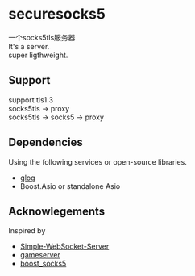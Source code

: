 # securesocks5
一个socks5tls服务器  
It's a server.  
super ligthweight.
<br>
## Support
support tls1.3  
socks5tls -> proxy  
socks5tls -> socks5 -> proxy
<br>
## Dependencies
Using the following services or open-source libraries.

- [glog](https://github.com/google/glog)
- Boost.Asio or standalone Asio

## Acknowlegements
Inspired by 
- [Simple-WebSocket-Server](https://github.com/eidheim/Simple-WebSocket-Server)
- [gameserver](https://github.com/gurka/gameserver)
- [boost_socks5](https://github.com/philave/boost_socks5)
